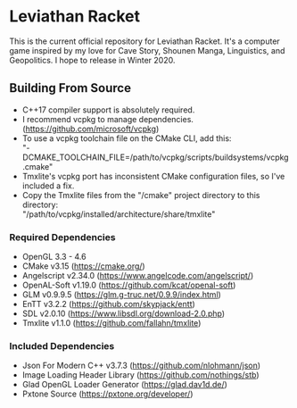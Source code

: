 # Leviathan Racket
This is the current official repository for Leviathan Racket.
It's a computer game inspired by my love for Cave Story, Shounen Manga, Linguistics, and Geopolitics.
I hope to release in Winter 2020.
## Building From Source
- C++17 compiler support is absolutely required.
- I recommend vcpkg to manage dependencies. (https://github.com/microsoft/vcpkg)
- To use a vcpkg toolchain file on the CMake CLI, add this:<br>
	"-DCMAKE_TOOLCHAIN_FILE=/path/to/vcpkg/scripts/buildsystems/vcpkg.cmake"
- Tmxlite's vcpkg port has inconsistent CMake configuration files, so I've included a fix.
- Copy the Tmxlite files from the "/cmake" project directory to this directory:<br>
	"/path/to/vcpkg/installed/architecture/share/tmxlite"
### Required Dependencies
- OpenGL 3.3 - 4.6
- CMake v3.15 (https://cmake.org/)
- Angelscript v2.34.0 (https://www.angelcode.com/angelscript/)
- OpenAL-Soft v1.19.0 (https://github.com/kcat/openal-soft)
- GLM v0.9.9.5 (https://glm.g-truc.net/0.9.9/index.html)
- EnTT v3.2.2 (https://github.com/skypjack/entt)
- SDL v2.0.10 (https://www.libsdl.org/download-2.0.php)
- Tmxlite v1.1.0 (https://github.com/fallahn/tmxlite)
### Included Dependencies
- Json For Modern C++ v3.7.3 (https://github.com/nlohmann/json)
- Image Loading Header Library (https://github.com/nothings/stb)
- Glad OpenGL Loader Generator (https://glad.dav1d.de/)
- Pxtone Source (https://pxtone.org/developer/)
